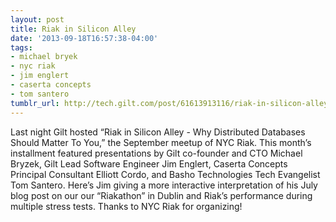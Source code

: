 ```yaml
---
layout: post
title: Riak in Silicon Alley
date: '2013-09-18T16:57:38-04:00'
tags:
- michael bryek
- nyc riak
- jim englert
- caserta concepts
- tom santero
tumblr_url: http://tech.gilt.com/post/61613913116/riak-in-silicon-alley
---
```


Last night Gilt hosted “Riak in Silicon Alley - Why Distributed Databases Should Matter To You,” the September meetup of NYC Riak. This month’s installment featured presentations by Gilt co-founder and CTO Michael Bryzek, Gilt Lead Software Engineer Jim Englert, Caserta Concepts Principal Consultant Elliott Cordo, and Basho Technologies Tech Evangelist Tom Santero. Here’s Jim giving a more interactive interpretation of his July blog post on our our “Riakathon” in Dublin and Riak’s performance during multiple stress tests. Thanks to NYC Riak for organizing!
 
